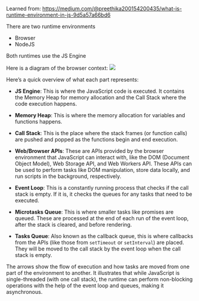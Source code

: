 
Learned from: 
https://medium.com/@preethika200154200435/what-is-runtime-environment-in-js-9d5a57a66bd6


There are two runtime environments
- Browser
- NodeJS

Both runtimes use the JS Engine


Here is a diagram of the browser context:
![](hA5rFPZ.png)

Here’s a quick overview of what each part represents:

- **JS Engine**: This is where the JavaScript code is executed. It contains the Memory Heap for memory allocation and the Call Stack where the code execution happens.
    
- **Memory Heap**: This is where the memory allocation for variables and functions happens.
    
- **Call Stack**: This is the place where the stack frames (or function calls) are pushed and popped as the functions begin and end execution.
    
- **Web/Browser APIs**: These are APIs provided by the browser environment that JavaScript can interact with, like the DOM (Document Object Model), Web Storage API, and Web Workers API. These APIs can be used to perform tasks like DOM manipulation, store data locally, and run scripts in the background, respectively.
    
- **Event Loop**: This is a constantly running process that checks if the call stack is empty. If it is, it checks the queues for any tasks that need to be executed.
    
- **Microtasks Queue**: This is where smaller tasks like promises are queued. These are processed at the end of each run of the event loop, after the stack is cleared, and before rendering.
    
- **Tasks Queue**: Also known as the callback queue, this is where callbacks from the APIs (like those from `setTimeout` or `setInterval`) are placed. They will be moved to the call stack by the event loop when the call stack is empty.
    

The arrows show the flow of execution and how tasks are moved from one part of the environment to another. It illustrates that while JavaScript is single-threaded (with one call stack), the runtime can perform non-blocking operations with the help of the event loop and queues, making it asynchronous.
